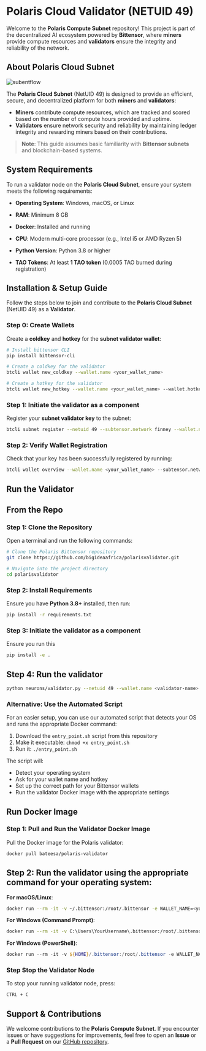 # Polaris Cloud Validator (NETUID 49)


Welcome to the **Polaris Compute Subnet** repository! This project is part of the decentralized AI ecosystem powered by **Bittensor**, where **miners** provide compute resources and **validators** ensure the integrity and reliability of the network.

## About Polaris Cloud Subnet

![subentflow](https://github.com/user-attachments/assets/0f009ad7-2e41-4e0b-ab3c-64d0c146fdc7)

The **Polaris Cloud Subnet** (NetUID 49) is designed to provide an efficient, secure, and decentralized platform for both **miners** and **validators**:
- **Miners** contribute compute resources, which are tracked and scored based on the number of compute hours provided and uptime.
- **Validators** ensure network security and reliability by maintaining ledger integrity and rewarding miners based on their contributions.

> **Note**: This guide assumes basic familiarity with **Bittensor subnets** and blockchain-based systems.

## System Requirements

To run a validator node on the **Polaris Cloud Subnet**, ensure your system meets the following requirements:
- **Operating System**: Windows, macOS, or Linux

- **RAM**: Minimum 8 GB
- **Docker**: Installed and running
- **CPU**: Modern multi-core processor (e.g., Intel i5 or AMD Ryzen 5)
- **Python Version**: Python 3.8 or higher
- **TAO Tokens**: At least **1 TAO token** (0.0005 TAO burned during registration)

## Installation & Setup Guide

Follow the steps below to join and contribute to the **Polaris Cloud Subnet** (NetUID 49) as a **Validator**.

### Step 0: Create Wallets
Create a **coldkey** and **hotkey** for the **subnet validator wallet**:
```bash
# Install bittensor CLI
pip install bittensor-cli

# Create a coldkey for the validator
btcli wallet new_coldkey --wallet.name <your_wallet_name>

# Create a hotkey for the validator
btcli wallet new_hotkey --wallet.name <your_wallet_name> --wallet.hotkey default
```

### Step 1:  Initiate the validator as a component
Register your **subnet validator key** to the subnet:

```bash
btcli subnet register --netuid 49 --subtensor.network finney --wallet.name <your_wallet_name> --wallet.hotkey default
```

### Step 2: Verify Wallet Registration

Check that your key has been successfully registered by running:

```bash
btcli wallet overview --wallet.name <your_wallet_name> --subtensor.network finney
```
## Run the Validator
## From the Repo
### **Step 1: Clone the Repository**
Open a terminal and run the following commands:

```bash
# Clone the Polaris Bittensor repository
git clone https://github.com/bigideaafrica/polarisvalidator.git

# Navigate into the project directory
cd polarisvalidator
```

### **Step 2: Install Requirements**
Ensure you have **Python 3.8+** installed, then run:

```bash
pip install -r requirements.txt
```

### Step 3:  Initiate the validator as a component
Ensure you run this 
```bash
pip install -e .
```
## Step 4: Run the validator 
```bash 
python neurons/validator.py --netuid 49 --wallet.name <validator-name> --wallet.hotkey <hot-key> --logging.debug
```
### Alternative: Use the Automated Script

For an easier setup, you can use our automated script that detects your OS and runs the appropriate Docker command:

1. Download the `entry_point.sh` script from this repository
2. Make it executable: `chmod +x entry_point.sh`
3. Run it: `./entry_point.sh`

The script will:
- Detect your operating system
- Ask for your wallet name and hotkey
- Set up the correct path for your Bittensor wallets
- Run the validator Docker image with the appropriate settings

## Run Docker Image 

### Step 1: Pull and Run the Validator Docker Image

Pull the Docker image for the Polaris validator:

```bash
docker pull bateesa/polaris-validator
```

## Step 2: Run the validator using the appropriate command for your operating system:

**For macOS/Linux**:
```bash
docker run --rm -it -v ~/.bittensor:/root/.bittensor -e WALLET_NAME=<your_wallet_name> -e WALLET_HOTKEY=default bateesa/polaris-validator
```

**For Windows (Command Prompt)**:
```bash
docker run --rm -it -v C:\Users\YourUsername\.bittensor:/root/.bittensor -e WALLET_NAME=<your_wallet_name> -e WALLET_HOTKEY=default bateesa/polaris-validator
```

**For Windows (PowerShell)**:
```powershell
docker run --rm -it -v ${HOME}/.bittensor:/root/.bittensor -e WALLET_NAME=<your_wallet_name> -e WALLET_HOTKEY=default bateesa/polaris-validator
```
### Step Stop the Validator Node

To stop your running validator node, press:
```bash
CTRL + C
```
## **Support & Contributions**
We welcome contributions to the **Polaris Compute Subnet**. If you encounter issues or have suggestions for improvements, feel free to open an **Issue** or a **Pull Request** on our [GitHub repository](https://github.com/bigideaafrica/polarisvalidator).

